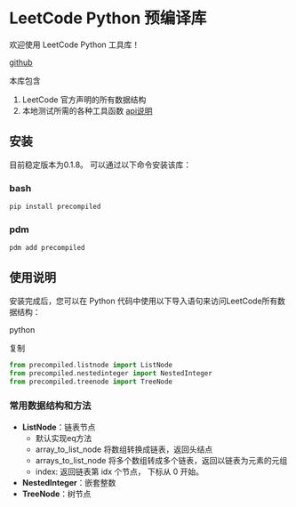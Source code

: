 # LeetCode Python 预编译库

欢迎使用 LeetCode Python 工具库！

[github](https://github.com/zonewave/leetcode-precompiled)

本库包含
1. LeetCode 官方声明的所有数据结构
2. 本地测试所需的各种工具函数 [api说明](#常用数据结构和方法)
## 安装


目前稳定版本为0.1.8。
可以通过以下命令安装该库：
### bash
``` sh
pip install precompiled  
```  
### pdm

```sh  
pdm add precompiled
```  

## 使用说明

安装完成后，您可以在 Python 代码中使用以下导入语句来访问LeetCode所有数据结构：

python

复制

```python  
from precompiled.listnode import ListNode
from precompiled.nestedinteger import NestedInteger
from precompiled.treenode import TreeNode
```  

### 常用数据结构和方法

- **ListNode**：链表节点
    - 默认实现eq方法
    - array_to_list_node 将数组转换成链表，返回头结点
    - arrays_to_list_node 将多个数组转成多个链表，返回以链表为元素的元组
    - index: 返回链表第 idx 个节点， 下标从 0 开始。
- **NestedInteger**：嵌套整数
- **TreeNode**：树节点  
